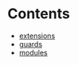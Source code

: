 

# Contents
- [extensions](/src/membership/extensions)
- [guards](/src/membership/guards)
- [modules](/src/membership/modules)
